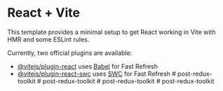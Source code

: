 # React + Vite

This template provides a minimal setup to get React working in Vite with HMR and some ESLint rules.

Currently, two official plugins are available:

- [@vitejs/plugin-react](https://github.com/vitejs/vite-plugin-react/blob/main/packages/plugin-react/README.md) uses [Babel](https://babeljs.io/) for Fast Refresh
- [@vitejs/plugin-react-swc](https://github.com/vitejs/vite-plugin-react-swc) uses [SWC](https://swc.rs/) for Fast Refresh
#   p o s t - r e d u x - t o o l k i t  
 #   p o s t - r e d u x - t o o l k i t  
 #   p o s t - r e d u x - t o o l k i t  
 #   p o s t - r e d u x - t o o l k i t  
 